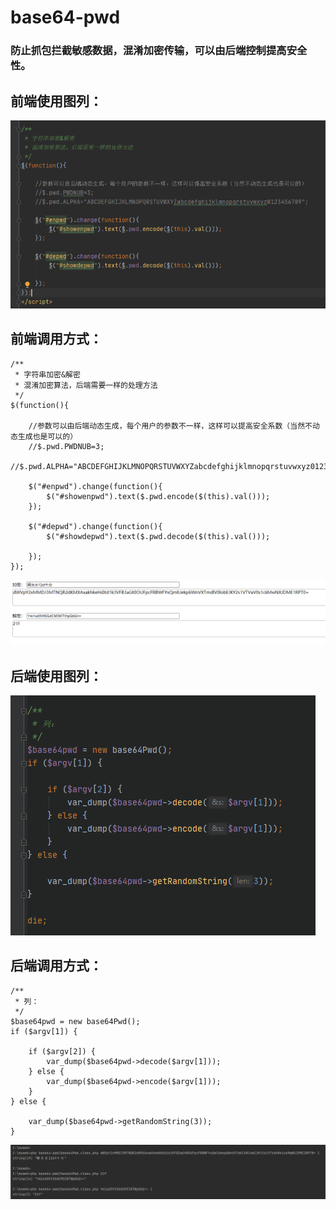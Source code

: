 # base64-pwd
### 防止抓包拦截敏感数据，混淆加密传输，可以由后端控制提高安全性。

## 前端使用图列：
![image](https://github.com/1019227215/base64-pwd/blob/master/html.png)

## 前端调用方式：
```
/**
 * 字符串加密&解密
 * 混淆加密算法，后端需要一样的处理方法
 */
$(function(){

	//参数可以由后端动态生成，每个用户的参数不一样，这样可以提高安全系数（当然不动态生成也是可以的）
	//$.pwd.PWDNUB=3;
	//$.pwd.ALPHA="ABCDEFGHIJKLMNOPQRSTUVWXYZabcdefghijklmnopqrstuvwxyz0123456789";
	
	$("#enpwd").change(function(){
		$("#showenpwd").text($.pwd.encode($(this).val()));
	});

	$("#depwd").change(function(){
		$("#showdepwd").text($.pwd.decode($(this).val()));

	});
});
```
![image](https://github.com/1019227215/base64-pwd/blob/master/01.png)

## 后端使用图列：
![image](https://github.com/1019227215/base64-pwd/blob/master/php.png)

## 后端调用方式：
```
/**
 * 列：
 */
$base64pwd = new base64Pwd();
if ($argv[1]) {

    if ($argv[2]) {
        var_dump($base64pwd->decode($argv[1]));
    } else {
        var_dump($base64pwd->encode($argv[1]));
    }
} else {

    var_dump($base64pwd->getRandomString(3));
}
```
![image](https://github.com/1019227215/base64-pwd/blob/master/02.png)
